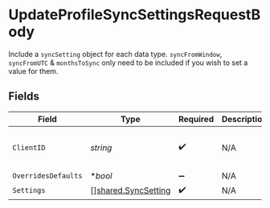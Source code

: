 # UpdateProfileSyncSettingsRequestBody

Include a `syncSetting` object for each data type.
`syncFromWindow`, `syncFromUTC` & `monthsToSync` only need to be included if you wish to set a value for them.


## Fields

| Field                                                      | Type                                                       | Required                                                   | Description                                                | Example                                                    |
| ---------------------------------------------------------- | ---------------------------------------------------------- | ---------------------------------------------------------- | ---------------------------------------------------------- | ---------------------------------------------------------- |
| `ClientID`                                                 | *string*                                                   | :heavy_check_mark:                                         | N/A                                                        | 367f7975-267b-439b-90c6-a6040ee680f3                       |
| `OverridesDefaults`                                        | **bool*                                                    | :heavy_minus_sign:                                         | N/A                                                        |                                                            |
| `Settings`                                                 | [][shared.SyncSetting](../../models/shared/syncsetting.md) | :heavy_check_mark:                                         | N/A                                                        |                                                            |